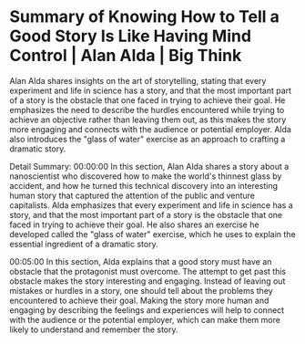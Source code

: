 # Summary of Knowing How to Tell a Good Story Is Like Having Mind Control | Alan Alda | Big Think

Alan Alda shares insights on the art of storytelling, stating that every experiment and life in science has a story, and that the most important part of a story is the obstacle that one faced in trying to achieve their goal. He emphasizes the need to describe the hurdles encountered while trying to achieve an objective rather than leaving them out, as this makes the story more engaging and connects with the audience or potential employer. Alda also introduces the "glass of water" exercise as an approach to crafting a dramatic story.

Detail Summary: 
00:00:00
In this section, Alan Alda shares a story about a nanoscientist who discovered how to make the world's thinnest glass by accident, and how he turned this technical discovery into an interesting human story that captured the attention of the public and venture capitalists. Alda emphasizes that every experiment and life in science has a story, and that the most important part of a story is the obstacle that one faced in trying to achieve their goal. He also shares an exercise he developed called the "glass of water" exercise, which he uses to explain the essential ingredient of a dramatic story.

00:05:00
In this section, Alda explains that a good story must have an obstacle that the protagonist must overcome. The attempt to get past this obstacle makes the story interesting and engaging. Instead of leaving out mistakes or hurdles in a story, one should tell about the problems they encountered to achieve their goal. Making the story more human and engaging by describing the feelings and experiences will help to connect with the audience or the potential employer, which can make them more likely to understand and remember the story.

